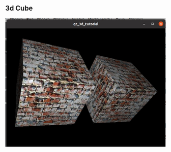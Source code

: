 ## 3d Cube

![3d Cubes](https://github.com/Chularev/courses/blob/main/qt_3d_opengl/lesson_2/result.jpg)
